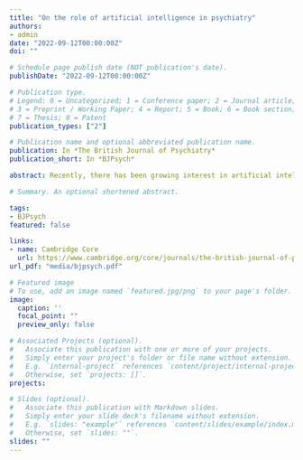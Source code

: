 ```yaml
---
title: "On the role of artificial intelligence in psychiatry"
authors:
- admin
date: "2022-09-12T00:00:00Z"
doi: ""

# Schedule page publish date (NOT publication's date).
publishDate: "2022-09-12T00:00:00Z"

# Publication type.
# Legend: 0 = Uncategorized; 1 = Conference paper; 2 = Journal article;
# 3 = Preprint / Working Paper; 4 = Report; 5 = Book; 6 = Book section;
# 7 = Thesis; 8 = Patent
publication_types: ["2"]

# Publication name and optional abbreviated publication name.
publication: In *The British Journal of Psychiatry*
publication_short: In *BJPsych*

abstract: Recently, there has been growing interest in artificial intelligence (AI) to improve efficiency and personalisation of mental health services. So far, the progress has been slow, however, advancements in deep learning may change this. This paper discusses the role for AI in psychiatry, in particular (a) diagnosis tools, (b) monitoring of symptoms, and (c) delivering personalised treatment recommendations. Finally, I discuss ethical concerns and technological limitations.

# Summary. An optional shortened abstract.

tags:
- BJPsych
featured: false

links:
- name: Cambridge Core
  url: https://www.cambridge.org/core/journals/the-british-journal-of-psychiatry/article/abs/on-the-role-of-artificial-intelligence-in-psychiatry/C01B76C74A10CD116786D4600A3D679F
url_pdf: "media/bjpsych.pdf"

# Featured image
# To use, add an image named `featured.jpg/png` to your page's folder. 
image:
  caption: ''
  focal_point: ""
  preview_only: false

# Associated Projects (optional).
#   Associate this publication with one or more of your projects.
#   Simply enter your project's folder or file name without extension.
#   E.g. `internal-project` references `content/project/internal-project/index.md`.
#   Otherwise, set `projects: []`.
projects:

# Slides (optional).
#   Associate this publication with Markdown slides.
#   Simply enter your slide deck's filename without extension.
#   E.g. `slides: "example"` references `content/slides/example/index.md`.
#   Otherwise, set `slides: ""`.
slides: ""
---
```


